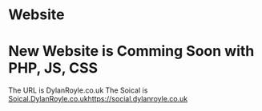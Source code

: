 # Website

 # New Website is Comming Soon with PHP, JS, CSS

The URL is DylanRoyle.co.uk
The Soical is [Soical.DylanRoyle.co.uk](https://social.dylanroyle.co.uk/)https://social.dylanroyle.co.uk

